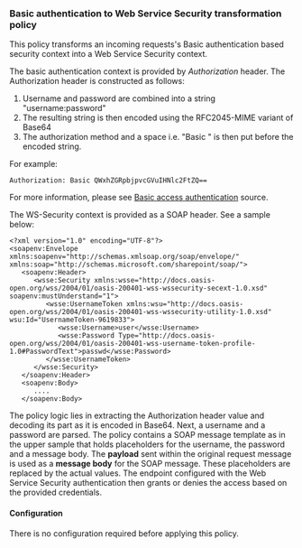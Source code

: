### Basic authentication to Web Service Security transformation policy ###

This policy transforms an incoming requests's Basic authentication based security context into a Web Service Security context. 

The basic authentication context is provided by *Authorization* header. The Authorization header is constructed as follows:

1. Username and password are combined into a string "username:password"
2. The resulting string is then encoded using the RFC2045-MIME variant of Base64
3. The authorization method and a space i.e. "Basic " is then put before the encoded string.

For example:

	Authorization: Basic QWxhZGRpbjpvcGVuIHNlc2FtZQ==

For more information, please see [Basic access authentication](http://en.wikipedia.org/wiki/Basic_access_authentication) source.

The WS-Security context is provided as a SOAP header. See a sample below:

	<?xml version="1.0" encoding="UTF-8"?>
	<soapenv:Envelope xmlns:soapenv="http://schemas.xmlsoap.org/soap/envelope/" xmlns:soap="http://schemas.microsoft.com/sharepoint/soap/">
	   <soapenv:Header>
	      <wsse:Security xmlns:wsse="http://docs.oasis-open.org/wss/2004/01/oasis-200401-wss-wssecurity-secext-1.0.xsd" soapenv:mustUnderstand="1">
	         <wsse:UsernameToken xmlns:wsu="http://docs.oasis-open.org/wss/2004/01/oasis-200401-wss-wssecurity-utility-1.0.xsd" wsu:Id="UsernameToken-9619833">
	            <wsse:Username>user</wsse:Username>
	            <wsse:Password Type="http://docs.oasis-open.org/wss/2004/01/oasis-200401-wss-username-token-profile-1.0#PasswordText">passwd</wsse:Password>
	         </wsse:UsernameToken>
	      </wsse:Security>	      
	   </soapenv:Header>
	   <soapenv:Body>
	      ....
	   </soapenv:Body> 

The policy logic lies in extracting the Authorization header value and decoding its part as it is encoded in Base64. Next, a username and a password are parsed. The policy contains a SOAP message template as in the upper sample that holds placeholders for the username, the password and a message body. The **payload** sent within the original request message is used as a **message body** for the SOAP message. These placeholders are replaced by the actual values. The endpoint configured with the Web Service Security authentication then grants or denies the access based on the provided credentials. 

#### Configuration

There is no configuration required before applying this policy.
